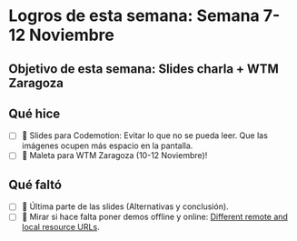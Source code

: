 # Logros de esta semana: Semana 7-12 Noviembre

## Objetivo de esta semana: Slides charla + WTM Zaragoza

## Qué hice

- [ ] 🚀 Slides para Codemotion: Evitar lo que no se pueda leer. Que las imágenes ocupen más espacio en la pantalla. 
- [ ] 🚊 Maleta para WTM Zaragoza (10-12 Noviembre)!

## Qué faltó

- [ ] 🚀 Última parte de las slides (Alternativas y conclusión). 
- [ ] 🚀 Mirar si hace falta poner demos offline y online: [Different remote and local resource URLs](http://lea.verou.me/2017/10/different-remote-and-local-resource-urls-with-service-workers/).